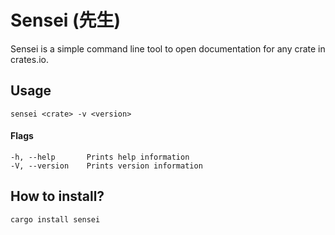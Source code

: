# Sensei (先生)
Sensei is a simple command line tool to open documentation for any crate in crates.io. 

## Usage 

```
sensei <crate> -v <version>
```

#### Flags
```
-h, --help       Prints help information
-V, --version    Prints version information
``` 
## How to install?
```
cargo install sensei
```
